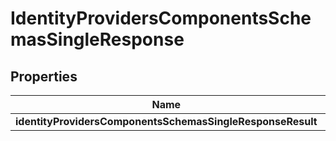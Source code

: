 # IdentityProvidersComponentsSchemasSingleResponse

## Properties
Name | Type | Description | Notes
------------ | ------------- | ------------- | -------------
**identityProvidersComponentsSchemasSingleResponseResult** | [**SchemasIdentityProviders**](SchemasIdentityProviders.md) |  |  [optional]
